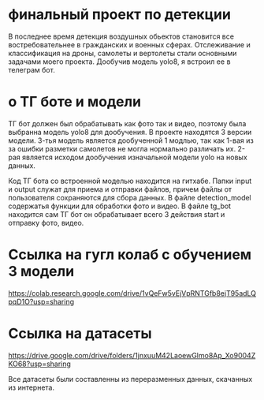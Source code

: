 # финальный проект по детекции
В последнее время детекция воздушных обьектов становится все востребовательнее в гражданских и военных сферах. Отслеживание и классификация на дроны, самолеты и вертолеты стали основными задачами моего проекта. Дообучив модель yolo8, я встроил ее в телеграм бот.
# о ТГ боте и модели
ТГ бот должен был обрабатывать как фото так и видео, поэтому была выбранна модель yolo8 для дообучения. В проекте находятся 3 версии модели. 3-тья модель является дообученной 1 модлью, так как 1-вая из за ошибки разметки самолетов не могла нормально различать их. 2-рая является исходом дообучения изначальной модели yolo на новых данных. 

Код ТГ бота со встроенной моделью находится на гитхабе. Папки input и output служат для приема и отправки файлов, причем файлы от пользователя сохраняются для сбора данных. В файле detection_model содержатья функции для обработки фото и видео. В файле tg_bot находится сам ТГ бот он обрабатывает всего 3 действия start и отправку фото, видео. 
# Ссылка на гугл колаб с обучением 3 модели
https://colab.research.google.com/drive/1vQeFw5vEjVpRNTGfb8ejT95adLQpqD1O?usp=sharing
# Ccылка на датасеты
https://drive.google.com/drive/folders/1jnxuuM42LaoewGlmo8Ap_Xo9004ZKO68?usp=sharing

Все датасеты были составленны из переразменных данных, скачанных из интернета.
